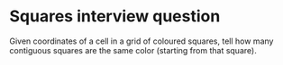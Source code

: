
# Squares interview question
Given coordinates of a cell in a grid of coloured squares, tell how many contiguous squares are the same color (starting from that square).